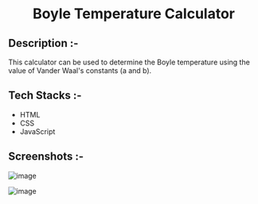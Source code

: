# <p align="center">Boyle Temperature Calculator</p>

## Description :-

This calculator can be used to determine the Boyle temperature using the value of Vander Waal's constants (a and b).

## Tech Stacks :-

- HTML
- CSS
- JavaScript

## Screenshots :-

![image](https://github.com/user-attachments/assets/b7870e0e-5e47-4550-b8e7-c33ad7c5a5cf)

![image](https://github.com/user-attachments/assets/7ff7cea0-5327-40ec-843d-5e3780b8e480)
